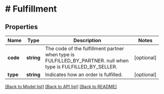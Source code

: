 # # Fulfillment

## Properties

Name | Type | Description | Notes
------------ | ------------- | ------------- | -------------
**code** | **string** | The code of the fulfillment partner when type is FULFILLED_BY_PARTNER. null when type is FULFILLED_BY_SELLER. | [optional]
**type** | **string** | Indicates how an order is fulfilled. | [optional]

[[Back to Model list]](../../README.md#models) [[Back to API list]](../../README.md#endpoints) [[Back to README]](../../README.md)
